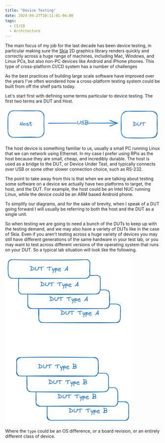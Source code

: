 ```yaml
---
title: "Device Testing"
date: 2024-04-27T10:11:01-04:00
tags:
  - CI/CD
  - Architecture
---
```


The main focus of my job for the last decade has been device testing, in
particular making sure the [Skia](https://skia.org) 2D graphics library renders
quickly and correctly across a huge range of machines, including Mac, Windows,
and Linux PCs, but also non-PC devices like Android and iPhone phones. This type of
cross-platform CI/CD system has a number of challenges

As the best practices of building large scale software have improved over the
years I've often wondered how a cross-platform testing system could be built
from off the shelf parts today.

Let's start first with defining some terms particular to device testing.
The first two terms are DUT and Host.

![DUT connected to a Host via USB](./dut.excalidraw.png)

The host device is something familiar to us, usually a small PC running Linux
that we can network using Ethernet. In my case I prefer using RPis as the host
because they are small, cheap, and incredibly durable. The host is used as a
bridge to the DUT, or Device Under Test, and typically connects over USB or some
other slower connection choice, such as RS-232.

The point to take away from this is that when we are talking about testing some
software on a device we actually have two platforms to target, the host, and the
DUT. For example, the host could be an Intel NUC running Linux, while the device
could be an ARM based Android phone.

To simplify our diagrams, and for the sake of brevity, when I speak of a DUT going
forward I will usually be referring to both the host and the DUT as a single unit.

So when testing we are going to need a bunch of the DUTs to keep up with the
testing demand, and we may also have a variety of DUTs like in the case of Skia.
Even if you aren't testing across a huge variety of devices you may still have
different generations of the same hardware in your test lab, or you may want to
test across different versions of the operating system that runs on your DUT. So
a typical lab situation will look like the following.

![Batches of different types of DUTs in a lab/colo.](./lab.excalidraw.png)

Where the `type` could be an OS difference, or a board revision, or an entirely
different class of device.
